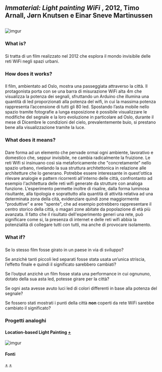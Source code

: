 ## _Immaterial: Light painting WiFi_ , 2012, Timo Arnall, Jørn Knutsen e Einar Sneve Martinussen <h2>
![imgur](https://i.imgur.com/bX3OVDI.jpg)  
  
### __What is?__ <h3>

Si tratta di un film realizzato nel 2012 che esplora il mondo invisibile delle reti WiFi negli spazi urbani.

### __How does it works?__ <h3>

Il film, ambientato ad Oslo, mostra una passeggiata attraverso la città. Il protagonista porta con se una barra di misurazione WiFi alta 4m che visualizza la potenza dei segnali, sfruttando un Arduino che illumina una quantità di led proporzionati alla potenza del wifi, in cui la massima potenza rappresenta l’accensione di tutti gli 80 led. Spostando l’asta mobile nello spazio tramite fotografie a lunga esposizione è possibile visualizzare le modifiche del segnale e la loro evoluzione in particolare ad Oslo, durante il mese di Dicembre le condizioni del cielo, prevalentemente buio, si prestano bene alla visualizzazione tramite la luce.



### __What does it means?__ <h3>

Dare forma ad un elemento che pervade ormai ogni ambiente, lavorativo e domestico che, seppur invisibile, ne cambia radicalmente la fruizione. Le reti Wifi si insinuano così sia metaforicamente che "concretamente" nello spazio urbano, rivelando la sua struttura architettonica in relazione alle architetture che lo generano. Potrebbe essere interessante in quest'ottica rilevare analogie e pattern ricorrenti all'interno delle città, confrontanto ad esempio l'achitettura delle reti wifi generate da strutture con analoga funzione. L'esperimento permette inoltre di risalire, dalla forma luminosa risultante, alla tipologia e soprattutto alla quantità di attività relativa ad una determinata zona della cità, evidenziare quindi zone maggiormente "produttive" e aree "spente", che ad esempio potrebbero rappresentare il centro storico della città, o magari zone abitate da popolazione di età più avanzata.
Il fatto che il risultato dell'esperimento generi una rete, può significare come si, la presenza di internet e delle reti wifi abbia la potenzialità di collegare tutti con tutti, ma anche di provocare isolamento. 


### __What if?__ <h3>

Se lo stesso film fosse girato in un paese in via di sviluppo?

Se anzichè tanti piccoli led separati fosse stata usata un’unica striscia, l’effetto finale e quindi il significato sarebbero cambiati?

Se l’output anzichè un film fosse stata una performance in cui ognununo, dotato della sua asta led, potesse girare per la città?

Se ogni asta avesse avuto luci led di colori differenti in base alla potenza del segnale?

Se fossero stati mostrati i punti della città __non__ coperti da rete WiFi sarebbe cambiato il significato?

### Progetti analoghi
#### Location-based Light Painting [+](https://philippschmitt.com/work/lightpainting)
![imgur](https://i.imgur.com/yzE1YNm.png)



#### __Fonti__ 
[+](http://yourban.no/2011/02/22/immaterials-light-painting-wifi/)
[+](https://www.designboom.com/design/immaterials-light-painting-wifi-by-timo-arnall-jorn-knutsen-einar-sneve-martinussen/)


